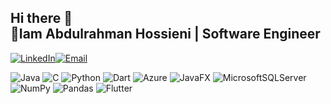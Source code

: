 ## Hi there 👋<br>🚀Iam Abdulrahman Hossieni | Software Engineer 

[![LinkedIn](https://img.shields.io/badge/LinkedIn-%230077B5.svg?logo=linkedin&logoColor=white)](https://linkedin.com/in/abdulrahman-hussieni)[![Email](https://img.shields.io/badge/Email-D14836?style=flat-square&logo=gmail&logoColor=white&labelColor=D14836)](mailto:abdohossieny@gmail.com)

![Java](https://img.shields.io/badge/java-%23ED8B00.svg?style=for-the-badge&logo=openjdk&logoColor=white) ![C](https://img.shields.io/badge/c-%2300599C.svg?style=for-the-badge&logo=c&logoColor=white) ![Python](https://img.shields.io/badge/python-3670A0?style=for-the-badge&logo=python&logoColor=ffdd54) ![Dart](https://img.shields.io/badge/dart-%230175C2.svg?style=for-the-badge&logo=dart&logoColor=white) ![Azure](https://img.shields.io/badge/azure-%230072C6.svg?style=for-the-badge&logo=microsoftazure&logoColor=white) ![JavaFX](https://img.shields.io/badge/javafx-%23FF0000.svg?style=for-the-badge&logo=javafx&logoColor=white) ![MicrosoftSQLServer](https://img.shields.io/badge/Microsoft%20SQL%20Server-CC2927?style=for-the-badge&logo=microsoft%20sql%20server&logoColor=white) ![NumPy](https://img.shields.io/badge/numpy-%23013243.svg?style=for-the-badge&logo=numpy&logoColor=white) ![Pandas](https://img.shields.io/badge/pandas-%23150458.svg?style=for-the-badge&logo=pandas&logoColor=white) ![Flutter](https://img.shields.io/badge/Flutter-%2302569B.svg?style=for-the-badge&logo=Flutter&logoColor=white)
